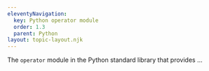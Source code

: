 ```yaml
---
eleventyNavigation:
  key: Python operator module
  order: 1.3
  parent: Python
layout: topic-layout.njk
---
```


<!-- markdownlint-disable MD013 -->

The `operator` module in the Python standard library
that provides ...
